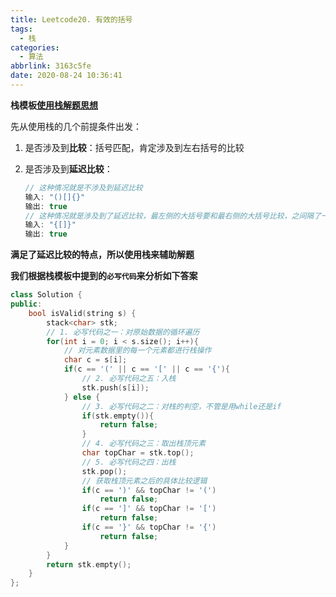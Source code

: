 ```yaml
---
title: Leetcode20. 有效的括号
tags:
  - 栈
categories:
  - 算法
abbrlink: 3163c5fe
date: 2020-08-24 10:36:41
---
```


**栈模板[使用栈解题思想](./使用栈解题思想.md)**

<!-- more -->

先从使用栈的几个前提条件出发：

1. 是否涉及到**比较**：括号匹配，肯定涉及到左右括号的比较

2. 是否涉及到**延迟比较**：

   ```c++
   // 这种情况就是不涉及到延迟比较
   输入: "()[]{}"
   输出: true
   // 这种情况就是涉及到了延迟比较，最左侧的大括号要和最右侧的大括号比较，之间隔了一堆中括号
   输入: "{[]}"
   输出: true
   ```

**满足了延迟比较的特点，所以使用栈来辅助解题**

**我们根据栈模板中提到的`必写代码`来分析如下答案**

```c++
class Solution {
public:
    bool isValid(string s) {
        stack<char> stk;
      	// 1. 必写代码之一：对原始数据的循环遍历
        for(int i = 0; i < s.size(); i++){
          	// 对元素数据里的每一个元素都进行栈操作
            char c = s[i];
            if(c == '(' || c == '[' || c == '{'){
              	// 2. 必写代码之五：入栈
                stk.push(s[i]);
            } else {
              	// 3. 必写代码之二：对栈的判空，不管是用while还是if
                if(stk.empty()){
                    return false;
                }
              	// 4. 必写代码之三：取出栈顶元素
                char topChar = stk.top();
              	// 5. 必写代码之四：出栈
                stk.pop();
              	// 获取栈顶元素之后的具体比较逻辑
                if(c == ')' && topChar != '(')
                    return false;
                if(c == ']' && topChar != '[')
                    return false;
                if(c == '}' && topChar != '{')
                    return false;
            }
        }
        return stk.empty();
    }
};
```

